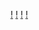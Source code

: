 [!](https://github.com/portadesx/portadesx-screenshots/raw/f1eab1fe4e8b1d330d13f054995c791bab66ad00/termux-native/20250818/desktop.jpg)
[!](https://github.com/portadesx/portadesx-screenshots/raw/f1eab1fe4e8b1d330d13f054995c791bab66ad00/termux-native/20250818/app1.jpg)
[!](https://github.com/portadesx/portadesx-screenshots/raw/f1eab1fe4e8b1d330d13f054995c791bab66ad00/termux-native/20250818/vnc.jpg)
[!](https://github.com/portadesx/portadesx-screenshots/raw/f1eab1fe4e8b1d330d13f054995c791bab66ad00/termux-native/20250818/warning.jpg)
